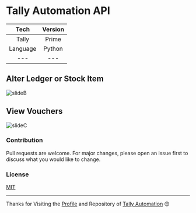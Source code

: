 # Tally Automation API

|Tech | Version |
|:----:|:----:|
| Tally | Prime |
| Language | Python |
|---|---|

## Alter Ledger or Stock Item
![slideB](https://user-images.githubusercontent.com/69109482/165300797-1fdb3933-b9d9-4a31-825f-9ada4a09f571.png)

## View Vouchers

![slideC](https://user-images.githubusercontent.com/69109482/165300809-de8eed92-5dff-459e-8339-54a455266bae.png)


### Contribution

Pull requests are welcome. For major changes, please open an issue first to discuss what you would like to change.

### License
[MIT](https://github.com/hashfx/Tally-Automation/blob/main/LICENSE)

----------

Thanks for Visiting the  [Profile](https://github.com/hashfx)  and Repository of  [Tally Automation](https://github.com/hashfx/Tally-Automation)  😊



